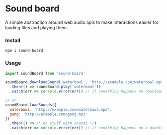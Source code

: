 # Sound board

A simple abstraction around web audio apis to make interactions easier for loading files and playing them.

### Install

```shell
npm i sound-board
```

### Usage

```javascript
import soundBoard from 'sound-board'

soundBoard.downloadSound('waterbowl', 'http://example.com/waterbowl.mp3')
  .then(() => soundBoard.play('waterbowl'))
  .catch(err => console.error(err)) // if something happens on download

// or
soundBoard.loadSounds({
  waterbowl: 'http://example.com/waterbowl.mp3',
  gong: 'http://example.com/gong.mp3'
})
  .then(() => /* do stuff with sounds */)
  .catch(err => console.error(err)) // if something happens on a download
```

